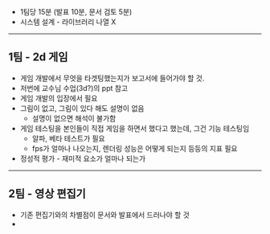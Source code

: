 - 1팀당 15분 (발표 10분, 문서 검토 5분)
- 시스템 설계 - 라이브러리 나열 X

---
## 1팀 - 2d 게임
- 게임 개발에서 무엇을 타겟팅했는지가 보고서에 들어가야 할 것.
- 저번에 교수님 수업(3d?)의 ppt 참고
- 게임 개발의 입장에서 필요
- 그림이 없고, 그림이 있다 해도 설명이 없음
	- 설명이 없으면 해석이 불가함
- 게임 테스팅을 본인들이 직접 게임을 하면서 했다고 했는데, 그건 기능 테스팅임
	- 알파, 베타 테스트가 필요
	- fps가 얼마나 나오는지, 렌더링 성능은 어떻게 되는지 등등의 지표 필요
- 정성적 평가 - 재미적 요소가 얼마나 되는가

---
## 2팀 - 영상 편집기
- 기존 편집기와의 차별점이 문서와 발표에서 드러나야 할 것
- 